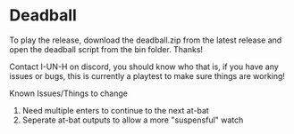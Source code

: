 # Deadball
To play the release, download the deadball.zip from the latest release and open the deadball script from the bin folder. Thanks!

Contact I-UN-H on discord, you should know who that is, if you have any issues or bugs, this is currently a playtest to make sure things are working!

Known Issues/Things to change
1. Need multiple enters to continue to the next at-bat
2. Seperate at-bat outputs to allow a more "suspensful" watch
